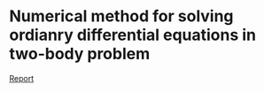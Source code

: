 # Numerical method for solving ordianry differential equations in two-body problem

[Report](./latex/Document.pdf)
